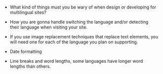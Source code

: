* What kind of things must you be wary of when design or developing for multilingual sites?

* How you are gonna handle switching the language and/or detecting their language when visiting your site.
* If you use image replacement techniques that replace text elements, you will need one for each of the language you plan on supporting.
* Date formatting
* Line breaks and word lengths, some languages have longer word lengths than others.
